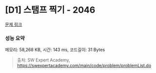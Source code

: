 # [D1] 스탬프 찍기 - 2046 

[문제 링크](https://swexpertacademy.com/main/code/problem/problemDetail.do?contestProbId=AV5QKdT6AyYDFAUq) 

### 성능 요약

메모리: 58,268 KB, 시간: 143 ms, 코드길이: 31 Bytes



> 출처: SW Expert Academy, https://swexpertacademy.com/main/code/problem/problemList.do